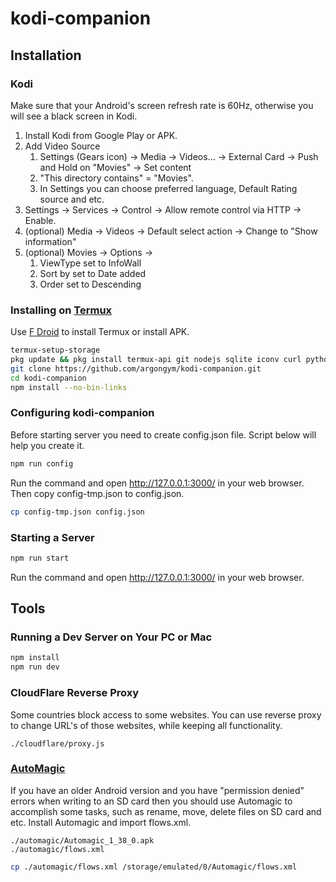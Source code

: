 # kodi-companion

## Installation

### Kodi
Make sure that your Android's screen refresh rate is 60Hz, otherwise you will see a black screen in Kodi.

1. Install Kodi from Google Play or APK.
2. Add Video Source
	1. Settings (Gears icon) -> Media -> Videos... -> External Card -> Push and Hold on "Movies" -> Set content
	2. "This directory contains" = "Movies".
	3. In Settings you can choose preferred language, Default Rating source and etc.
3. Settings -> Services -> Control -> Allow remote control via HTTP -> Enable.
4. (optional) Media -> Videos -> Default select action -> Change to "Show information"
5. (optional) Movies -> Options ->
	1. ViewType set to InfoWall
	2. Sort by set to Date added
	3. Order set to Descending

### Installing on [Termux](https://termux.dev/)
Use [F Droid](https://f-droid.org/) to install Termux or install APK.
```bash
termux-setup-storage
pkg update && pkg install termux-api git nodejs sqlite iconv curl python
git clone https://github.com/argongym/kodi-companion.git
cd kodi-companion
npm install --no-bin-links
```

### Configuring kodi-companion
Before starting server you need to create config.json file. Script below will help you create it.
```bash
npm run config
```
Run the command and open http://127.0.0.1:3000/ in your web browser. Then copy config-tmp.json to config.json.
```bash
cp config-tmp.json config.json
```

### Starting a Server
```bash
npm run start
```
Run the command and open http://127.0.0.1:3000/ in your web browser.

## Tools

### Running a Dev Server on Your PC or Mac
```bash
npm install
npm run dev
```

### CloudFlare Reverse Proxy
Some countries block access to some websites. You can use reverse proxy to change URL's of those websites, while keeping all functionality.
```
./cloudflare/proxy.js
```

### [AutoMagic](https://automagic4android.com/download_en.html)
If you have an older Android version and you have "permission denied" errors when writing to an SD card then you should use Automagic to accomplish some tasks, such as rename, move, delete files on SD card and etc. Install Automagic and import flows.xml.
```
./automagic/Automagic_1_38_0.apk
./automagic/flows.xml
```
```bash
cp ./automagic/flows.xml /storage/emulated/0/Automagic/flows.xml
```
